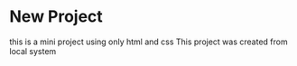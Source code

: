 # New Project 

this is a mini project using only html and css
This project was created from local system 

